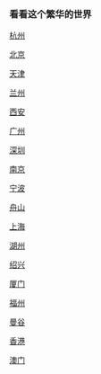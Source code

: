 ### 看看这个繁华的世界
[杭州](hangzhou.md)


[北京]()

[天津]()

[兰州]()

[西安]()

[广州]()

[深圳]()

[南京]()

[宁波]()

[舟山]()

[上海]()

[湖州]()

[绍兴]()

[厦门]()

[福州]()

[曼谷]()

[香港]()

[澳门]()